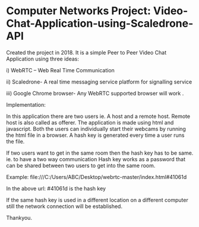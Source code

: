 # Computer Networks Project: Video-Chat-Application-using-Scaledrone-API
Created the project in 2018. It is a simple Peer to Peer Video Chat Application using three ideas:

i) WebRTC – Web Real Time Communication

ii) Scaledrone- A real time messaging service platform for
signalling service

iii) Google Chrome browser- Any WebRTC supported browser will
work .

Implementation:

In this application there are two users ie. A host and a remote host. Remote host is also called as offerer. The application is made using html and javascript. Both the users can individually start their webcams by running the html file in a browser. A hash key is generated every time a user runs the file.

If two users want to get in the same room then the hash key has to be same. ie. to have a two way communication Hash key works as a password that can be shared between two users to get into the same room.

Example:
file:///C:/Users/ABC/Desktop/webrtc-master/index.html#41061d

In the above url: #41061d is the hash key

If the same hash key is used in a different location on a different computer still the network connection will be established.

Thankyou.
